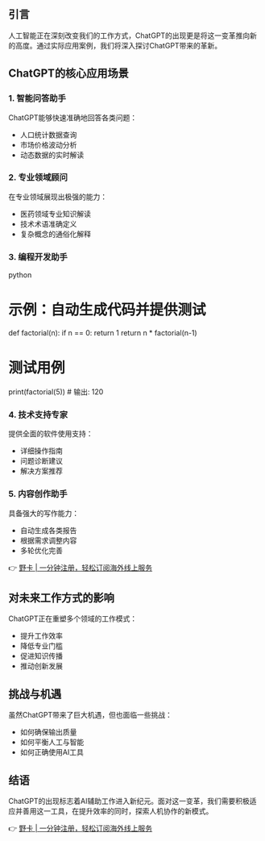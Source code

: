 ## 引言

人工智能正在深刻改变我们的工作方式，ChatGPT的出现更是将这一变革推向新的高度。通过实际应用案例，我们将深入探讨ChatGPT带来的革新。

## ChatGPT的核心应用场景

### 1. 智能问答助手
ChatGPT能够快速准确地回答各类问题：
- 人口统计数据查询
- 市场价格波动分析
- 动态数据的实时解读

### 2. 专业领域顾问
在专业领域展现出极强的能力：
- 医药领域专业知识解读
- 技术术语准确定义
- 复杂概念的通俗化解释

### 3. 编程开发助手
python
# 示例：自动生成代码并提供测试
def factorial(n):
    if n == 0:
        return 1
    return n * factorial(n-1)

# 测试用例
print(factorial(5))  # 输出: 120


### 4. 技术支持专家
提供全面的软件使用支持：
- 详细操作指南
- 问题诊断建议
- 解决方案推荐

### 5. 内容创作助手
具备强大的写作能力：
- 自动生成各类报告
- 根据需求调整内容
- 多轮优化完善

👉 [野卡 | 一分钟注册，轻松订阅海外线上服务](https://bit.ly/bewildcard)

## 对未来工作方式的影响

ChatGPT正在重塑多个领域的工作模式：
- 提升工作效率
- 降低专业门槛
- 促进知识传播
- 推动创新发展

## 挑战与机遇

虽然ChatGPT带来了巨大机遇，但也面临一些挑战：
- 如何确保输出质量
- 如何平衡人工与智能
- 如何正确使用AI工具

## 结语

ChatGPT的出现标志着AI辅助工作进入新纪元。面对这一变革，我们需要积极适应并善用这一工具，在提升效率的同时，探索人机协作的新模式。

👉 [野卡 | 一分钟注册，轻松订阅海外线上服务](https://bit.ly/bewildcard)